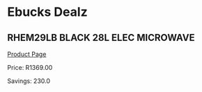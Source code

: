 
# Ebucks Dealz
## RHEM29LB BLACK 28L ELEC MICROWAVE
[Product Page](https://www.ebucks.com/web/shop/productSelected.do?prodId=865148645&catId=704989856)

Price: R1369.00

Savings: 230.0


	